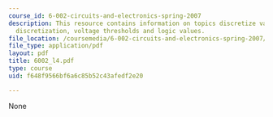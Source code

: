 ```yaml
---
course_id: 6-002-circuits-and-electronics-spring-2007
description: This resource contains information on topics discretize value, value
  discretization, voltage thresholds and logic values.
file_location: /coursemedia/6-002-circuits-and-electronics-spring-2007/f648f9566bf6a6c85b52c43afedf2e20_6002_l4.pdf
file_type: application/pdf
layout: pdf
title: 6002_l4.pdf
type: course
uid: f648f9566bf6a6c85b52c43afedf2e20

---
```

None